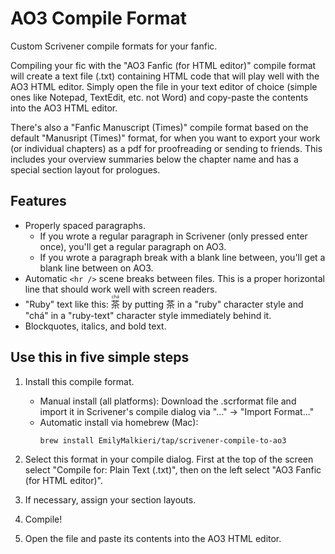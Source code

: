 # AO3 Compile Format

Custom Scrivener compile formats for your fanfic.

Compiling your fic with the "AO3 Fanfic (for HTML editor)" compile format will create a text file (.txt) containing HTML code that will play well with the AO3 HTML editor. Simply open the file in your text editor of choice (simple ones like Notepad, TextEdit, etc. not Word) and copy-paste the contents into the AO3 HTML editor.

There's also a "Fanfic Manuscript (Times)" compile format based on the default "Manusript (Times)" format, for when you want to export your work (or individual chapters) as a pdf for proofreading or sending to friends. This includes your overview summaries below the chapter name and has a special section layout for prologues.

## Features

- Properly spaced paragraphs.
    - If you wrote a regular paragraph in Scrivener (only pressed enter once), you'll get a regular paragraph on AO3.
    - If you wrote a paragraph break with a blank line between, you'll get a blank line between on AO3.
- Automatic `<hr />` scene breaks between files. This is a proper horizontal line that should work well with screen readers.
- "Ruby" text like this: <ruby>茶 <rp>(</rp><rt>chá</rt><rp>)</rp></ruby> by putting 茶 in a "ruby" character style and "chá" in a "ruby-text" character style immediately behind it.
- Blockquotes, italics, and bold text.


## Use this in five simple steps

1. Install this compile format.

    - Manual install (all platforms): Download the .scrformat file and import it in Scrivener's compile dialog via "..." → "Import Format..."
    - Automatic install via homebrew (Mac):
      ```bash
      brew install EmilyMalkieri/tap/scrivener-compile-to-ao3
      ```

2. Select this format in your compile dialog. First at the top of the screen select "Compile for: Plain Text (.txt)", then on the left select "AO3 Fanfic (for HTML editor)".

3. If necessary, assign your section layouts.

4. Compile!

5. Open the file and paste its contents into the AO3 HTML editor.


